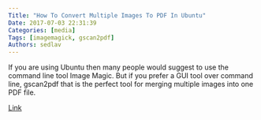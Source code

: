 ```yaml
---
Title: "How To Convert Multiple Images To PDF In Ubuntu"
Date: 2017-07-03 22:31:39
Categories: [media]
Tags: [imagemagick, gscan2pdf]
Authors: sedlav
---
```


If you are using Ubuntu then many people would suggest to use the command line tool Image Magic. But if you prefer a GUI tool over command line, gscan2pdf that is the perfect tool for merging multiple images into one PDF file.

[Link](https://itsfoss.com/convert-multiple-images-pdf-ubuntu-1304/)
